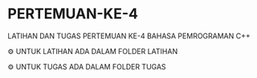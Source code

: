 # PERTEMUAN-KE-4
LATIHAN DAN TUGAS PERTEMUAN KE-4 BAHASA PEMROGRAMAN C++

⚙ UNTUK LATIHAN ADA DALAM FOLDER LATIHAN

⚙ UNTUK TUGAS ADA DALAM FOLDER TUGAS
